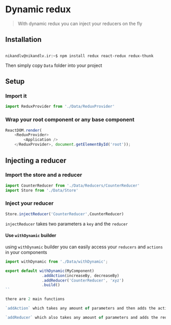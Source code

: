 # Dynamic redux

> With dynamic redux you can inject your reducers on the fly

## Installation

```console

nikandlv@nikandlv.ir:~$ npm install redux react-redux redux-thunk

```

Then simply copy `Data` folder into your project

## Setup

### Import it

```javascript
import ReduxProvider from './Data/ReduxProvider'
```

### Wrap your root component or any base component

```javascript
ReactDOM.render(
    <ReduxProvider>
        <Application />
    </ReduxProvider>, document.getElementById('root'));
```

## Injecting a reducer

### Import the store and a reducer

```javascript
import CounterReducer from './Data/Reducers/CounterReducer'
import Store from './Data/Store'
```

### Inject your reducer

```javascript
Store.injectReducer('CounterReducer',CounterReducer)
```

`injectReducer` takes two parameters a `key` and the `reducer`

#### Use `withDynamic` builder

using `withDynamic` builder you can easily access your `reducers` and `actions` in your components

```javascript
import withDynamic from './Data/withDynamic';

export default withDynamic(MyComponent)
                .addAction(increaseBy, decreaseBy)
                .addReducer('CounterReducer', 'xyz')
                .build()
``

there are 2 main functions

`addAction` which takes any amount of parameters and then adds the actions to your component

`addReducer` which also takes any amount of parameters and adds the reducers to your component